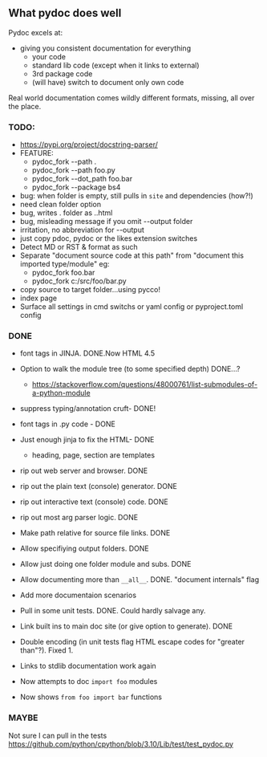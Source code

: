 ## What pydoc does well

Pydoc excels at:

- giving you consistent documentation for everything
  - your code
  - standard lib code (except when it links to external)
  - 3rd package code
  - (will have) switch to document only own code

Real world documentation comes wildly different formats, missing, all over the place.

### TODO:

- https://pypi.org/project/docstring-parser/
- FEATURE:
  - pydoc_fork --path .
  - pydoc_fork --path foo.py
  - pydoc_fork --dot_path foo.bar
  - pydoc_fork --package bs4
- bug: when folder is empty, still pulls in `site` and dependencies (how?!)
- need clean folder option
- bug, writes . folder as ..html
- bug, misleading message if you omit --output folder
- irritation, no abbreviation for --output
- just copy pdoc, pydoc or the likes extension switches
- Detect MD or RST & format as such
- Separate "document source code at this path" from "document this imported type/module" eg:
  - pydoc_fork foo.bar
  - pydoc_fork c:/src/foo/bar.py
- copy source to target folder...using pycco!
- index page
- Surface all settings in cmd switchs or yaml config or pyproject.toml config

### DONE

- font tags in JINJA. DONE.Now HTML 4.5

- Option to walk the module tree (to some specified depth) DONE...?

  - https://stackoverflow.com/questions/48000761/list-submodules-of-a-python-module

- suppress typing/annotation cruft- DONE!

- font tags in .py code - DONE

- Just enough jinja to fix the HTML- DONE

  - heading, page, section are templates

- rip out web server and browser. DONE

- rip out the plain text (console) generator. DONE

- rip out interactive text (console) code. DONE

- rip out most arg parser logic. DONE

- Make path relative for source file links. DONE

- Allow specifiying output folders. DONE

- Allow just doing one folder module and subs. DONE

- Allow documenting more than `__all__`. DONE. "document internals" flag

- Add more documentaion scenarios

- Pull in some unit tests. DONE. Could hardly salvage any.

- Link built ins to main doc site (or give option to generate). DONE

- Double encoding (in unit tests flag HTML escape codes for "greater than"?). Fixed 1.

- Links to stdlib documentation work again

- Now attempts to doc `import foo` modules

- Now shows `from foo import bar` functions

### MAYBE

Not sure I can pull in the tests
https://github.com/python/cpython/blob/3.10/Lib/test/test_pydoc.py

